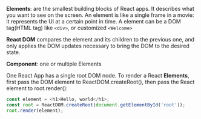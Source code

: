 **Elements**: are the smallest building blocks of React apps. It describes what you want to see on the screen. An element is like a single frame in a movie: it represents the UI at a certain point in time. A element can be a DOM tag(HTML tag) like `<div>`, or customized `<Welcome>`

**React DOM** compares the element and its children to the previous one, and only applies the DOM updates necessary to bring the DOM to the desired state.

**Component**: one or multiple Elements

One React App has a single root DOM node. To render a React **Elements**, first pass the DOM element to ReactDOM.createRoot(), then pass the React element to root.render():

```js
const element = <h1>Hello, world</h1>;
const root = ReactDOM.createRoot(document.getElementById('root'));
root.render(element);
```
